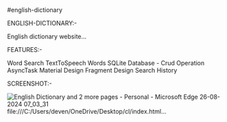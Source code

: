 #english-dictionary

ENGLISH-DICTIONARY:-

English dictionary website...


FEATURES:-


Word Search
TextToSpeech Words
SQLite Database - Crud Operation
AsyncTask
Material Design
Fragment Design
Search History


SCREENSHOT:-

![English Dictionary and 2 more pages - Personal - Microsoft​ Edge 26-08-2024 07_03_31](https://github.com/user-attachments/assets/3428875a-15a4-4018-a454-bc2d1aea58cc)
file:///C:/Users/deven/OneDrive/Desktop/cl/index.html...
